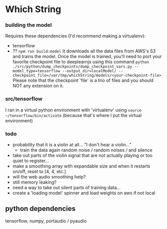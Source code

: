 # Which String

### building the model
Requires these dependencies (I'd recommend making a virtualenv):
 - tensorflow
 - ?? 
`npm run build:model` It downloads all the data files from AWS's S3 and trains the model. 
Once the model is trained, you'll need to port your favorite checkpoint file to deeplearnjs using this command `python ./src/python/dump_checkpoints/dump_checkpoint_vars.py --model_type=tensorflow --output_dir=localModel/ --checkpoint_file=/var/tmp/whichString/models/<your-checkpoint-file>` Please note that the checkpoint 'file' is a trio of files and you should NOT any extension on it.

### src/tensorflow
I ran in a virtual python environment with 'virtualenv' using `source ~/tensorflow/bin/activate` (because that's where I put the virtual environment)


### todo
- probability that it is a violin at all... "I don't hear a violin..."
    - train the data again random noise / random noises / and silence
- take out parts of the violin signal that are not actually playing or too quiet to register...
- make a smoothing array with expandable size and when it restarts on/off, reset to [4, 4, etc.]
- will the web audio smoothing help?
- still memory leaking?
- need a way to take out silent parts of training data...
- create a 'loading model' spinner and load weights on aws if not local

## python dependencies
tensorflow, numpy, portaudio / pyaudio